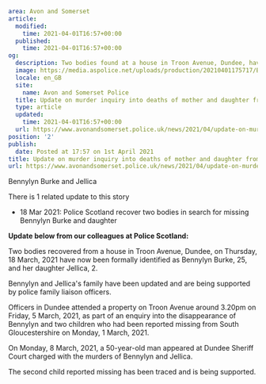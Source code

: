 ```yaml
area: Avon and Somerset
article:
  modified:
    time: 2021-04-01T16:57+00:00
  published:
    time: 2021-04-01T16:57+00:00
og:
  description: Two bodies found at a house in Troon Avenue, Dundee, have been formally identified.
  image: https://media.aspolice.net/uploads/production/20210401175717/Bennylyn-Burke-and-Jellica.jpg
  locale: en_GB
  site:
    name: Avon and Somerset Police
  title: Update on murder inquiry into deaths of mother and daughter from South Glos | Avon and Somerset Police
  type: article
  updated:
    time: 2021-04-01T16:57+00:00
  url: https://www.avonandsomerset.police.uk/news/2021/04/update-on-murder-inquiry-into-deaths-of-mother-and-daughter-from-south-glos/
position: '2'
publish:
  date: Posted at 17:57 on 1st April 2021
title: Update on murder inquiry into deaths of mother and daughter from South Glos | Avon and Somerset Police
url: https://www.avonandsomerset.police.uk/news/2021/04/update-on-murder-inquiry-into-deaths-of-mother-and-daughter-from-south-glos/
```

Bennylyn Burke and Jellica

There is 1 related update to this story

 * 18 Mar 2021: Police Scotland recover two bodies in search for missing Bennylyn Burke and daughter

**Update below from our colleagues at Police Scotland:**

Two bodies recovered from a house in Troon Avenue, Dundee, on Thursday, 18 March, 2021 have now been formally identified as Bennylyn Burke, 25, and her daughter Jellica, 2.

Bennylyn and Jellica's family have been updated and are being supported by police family liaison officers.

Officers in Dundee attended a property on Troon Avenue around 3.20pm on Friday, 5 March, 2021, as part of an enquiry into the disappearance of Bennylyn and two children who had been reported missing from South Gloucestershire on Monday, 1 March, 2021.

On Monday, 8 March, 2021, a 50-year-old man appeared at Dundee Sheriff Court charged with the murders of Bennylyn and Jellica.

The second child reported missing has been traced and is being supported.
